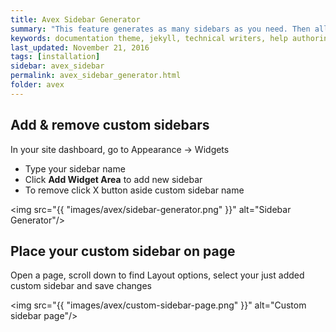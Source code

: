 ```yaml
---
title: Avex Sidebar Generator
summary: "This feature generates as many sidebars as you need. Then allows you to place them on any page you wish."
keywords: documentation theme, jekyll, technical writers, help authoring tools, hat replacements
last_updated: November 21, 2016
tags: [installation]
sidebar: avex_sidebar
permalink: avex_sidebar_generator.html
folder: avex
---
```


## Add & remove custom sidebars

In your site dashboard, go to Appearance -> Widgets

* Type your sidebar name
* Click **Add Widget Area** to add new sidebar
* To remove click X button aside custom sidebar name

<img src="{{ "images/avex/sidebar-generator.png" }}" alt="Sidebar Generator"/>

## Place your custom sidebar on page

Open a page, scroll down to find Layout options, select your just added custom sidebar and save changes

<img src="{{ "images/avex/custom-sidebar-page.png" }}" alt="Custom sidebar page"/>
